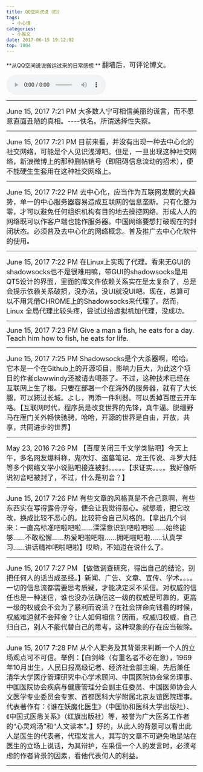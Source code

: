 ```yaml
---
title: QQ空间说说（四）
tags:
  - 小心情
categories:
  - 小推文
date: 2017-06-15 19:12:02
top: 1004
---
```


**从QQ空间说说搬运过来的日常感想 **
<font size=4>
翻墙后，可评论博文。
</font>

<!--more-->

<audio 
controls="controls" name="media" style='width:264px' autoplay loop=true> 
<source src="/musics/wish.mp3">
</audio>


** *
<font size=4>
June 15, 2017 7:21 PM
大多数人宁可相信美丽的谎言，而不愿意直面丑陋的真相。----佚名。所谓选择性失察。
</font>

* * *
<font size=4>
June 15, 2017 7:21 PM
目前来看，并没有出现一种去中心化的社交网络，可能是个人见识浅薄吧。但是，一旦出现这种社交网络，新浪微博上的那种删帖销号（即阻碍信息流动的招术），便不能硬生生套用在这种社交网络上。
</font>

* * *
<font size=4>
June 15, 2017 7:22 PM
去中心化，应当作为互联网发展的大趋势，单一的中心服务器容易造成互联网的信息垄断。只有化整为零，才可以避免任何组织机构有目的地去操控网络。形成人人的网络既可以作客户端也能作服务器。中国网络要想打破现在的封闭状态。必须普及去中心化的网络概念。普及推广去中心化软件的使用。
</font>

* * *
<font size=4>
June 15, 2017 7:22 PM
在Linux上实现了代理。看来无GUI的shadowsocks也不是很难用嘛，带GUI的shadowsocks是用QT5设计的界面，里面的库文件依赖关系实在是太复杂了，总是会提示依赖关系破损，没办法，没UI就没UI吧。现在，总算可以不用凭借CHROME上的Shadowsocks来代理了。然而，Linux 全局代理比较头疼，尝试过给虚拟机加代理，没成功。
</font>

* * * 
<font size=4>
June 15, 2017 7:23 PM
 Give a man a fish, he eats for a day. Teach him how to fish, he eats for life.
</font>

* * *
<font size=4>
June 15, 2017 7:25 PM
Shadowsocks是个大杀器啊，哈哈。它本是一个在Github上的开源项目，影响力巨大，为此这个项目的作者clawwindy还被请去喝茶了。不过，这种技术已经在互联网上生了根。只要在部署一个在海外的服务器，就有了大长腿，可以跨过长城。よし，再添一件利器。可以丢掉百度云开车咯。【互联网时代，程序员是改变世界的先锋，真牛逼。脱缰野马在雁门关外畅快驰骋，哈哈，开源的世界是自由，开放，共享，共同进步的世界】
</font>

* * *
<font size=4>
May 23, 2016 7:26 PM
【百度关闭三千文学类贴吧】今天上午，多名网友爆料称，鬼吹灯、盗墓笔记、龙王传说、斗罗大陆等多个网络文学小说贴吧接连被封。。。。。【求证实。。。。我好像听说初音吧被封了，不过，什么是初音？】
</font>

* * *
<font size=4>
June 15, 2017 7:26 PM
有些文章的风格真是不合己意啊，有些东西实在写得露骨浮夸，便会让我觉得恶心。就想着，把它改改，换成比较不恶心的。比较符合自己风格的。【拿出几个词来：一直高标准吧啦吧啦……深深意识到吧啦吧啦……始终能够……不敢松懈……热爱吧啦吧啦……拥吧啦吧啦……认真学习……讲话精神吧啦吧啦】哎哟，不知道在说什么了。
</font>

* * *
<font size=4>
June 15, 2017 7:27 PM
【做做调查研究，得出自己的结论，别把任何人的话当成圣经。】新闻、广告、文章、宣传、学术。。。。一切的信息流都需要思考质疑，才能决定采不采信。对权威的信任也是一种迷信，谁也没办法确信这一级的权威是可靠的，更高一级的权威会不会为了暴利而说谎？在社会拼命向钱看的时候，权威难道就不会拜金？让人如何相信？因而，权威归权威，自己归自己，别人不能代替自己的思考，这种现象的存在应当破除。
</font>

* * *
<font size=4>
June 15, 2017 7:28 PM
从个人职务及其背景来判断一个人的立场观点可不可信。举例：【白剑峰（有重名者不必在意），1969年10月出生，人民日报高级记者、经济社会部主编，先后兼任清华大学医疗管理研究中心学术顾问、中国医院协会常务理事、中国医院协会疾病与健康管理分会副主任委员、中国医师协会人文医学专业委员会专家、首都医科大学附属北京友谊医院理事。代表著作有：《谁在妖魔化医生》（中国协和医科大学出版社）、《中国式医患关系》（红旗出版社）等，被誉为广大医务工作者的“心灵鸡汤”和“人文读本”。】好的，从此人的背景可以看出此人是医生的代表者，代理发言人，其写的文章不可避免地是站在医生的立场上说话，为其辩护，在采信一个人的发言时，必须考虑的作者背景的因素，看他代表何人的利益。
</font>

* * *


